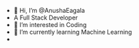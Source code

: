 - 👋 Hi, I’m @AnushaEagala
-  A Full Stack Developer
- 👀 I’m interested in Coding
- 🌱 I’m currently learning Machine Learning
- 

<!---
AnushaEagala/AnushaEagala is a ✨ special ✨ repository because its `README.md` (this file) appears on your GitHub profile.
You can click the Preview link to take a look at your changes.
--->
